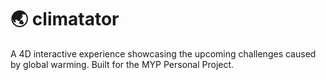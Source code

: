 # 🌏 climatator

A 4D interactive experience showcasing the upcoming challenges caused by global warming. Built for the MYP Personal Project.
